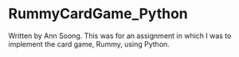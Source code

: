 # RummyCardGame_Python

Written by Ann Soong.
This was for an assignment in which I was to implement the card game, Rummy, using Python.
